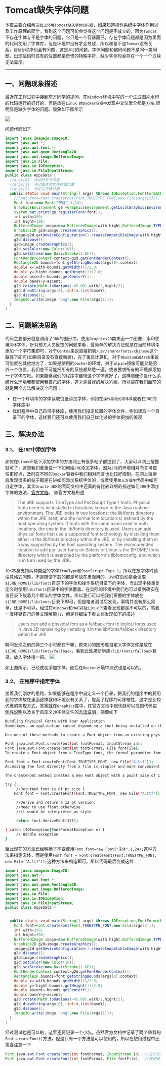 # Tomcat缺失字体问题

本篇主要介绍解决`线上环境Tomcat缺失字体的问题`，如果知道操作系统中字体作用以及工作原理的同学，看到这个问题可能会觉得这个问题是不成立的，因为`Tomcat`不存在字体与不是字体的问题，它只是一个容器而已，存在字体问题都是因为里面的代码使用了字体库，但是环境中没有才会导致，所以和是不是`Tomcat`没有关系，`控制台`程序也会有问题，这是`JRE`的问题。字体问题和编码问题不是同一类问题，出现乱码时该有的位置都是奇怪的特殊字符，缺少字体时会存在一个一个方块无法显示。




----------------


## 一、问题现象描述

最近在工作过程中接到前方同学的提问，在`Windows`环境中写的一个生成图片水印的代码运行的好好的，但是放在`Linux 的Docker容器中`发现中文位置全都是方块,很明显是缺少字体的问题。现象如下图所示

![](images/缺少字体1.png)

问题代码如下
```java
import javax.imageio.ImageIO;
import java.awt.*;
import java.awt.font.*;
import java.awt.geom.Rectangle2D;
import java.awt.image.BufferedImage;
import java.io.File;
import java.io.IOException;
import java.io.FileInputStream;
public class AppsData {
  //args[0]  水印的文字内容
  //args[1]  水印图片的文件存储位置
  //args[2]  自定义字体位置
  public static void main(String[] args) throws IOException,FontFormatException {
    //Font font=Font.createFont(Font.TRUETYPE_FONT,new File(args[2]));
    Font font=new Font("宋体",1,24);
    GraphicsEnvironment ge =GraphicsEnvironment.getLocalGraphicsEnvironment();
    System.out.print(ge.registerFont(font));
    int with=300;
    int hight=300;
    BufferedImage image=new BufferedImage(with,hight,BufferedImage.TYPE_INT_ARGB);
    Graphics2D g2d=image.createGraphics();
    image=g2d.getDeviceConfiguration().createCompatibleImage(with,hight,3);
    g2d.dispose();
    g2d=image.createGraphics();
    g2d.setColor(new Color(10));
    g2d.setStroke(new BasicStroke(1.0F));
    FontRenderContext context=g2d.getFontRenderContext();
    Rectangle2D bounds=font.getStringBounds(args[0],context);
    double x=(with-bounds.getWidth())/2.0;
    double y=(hight-bounds.getHeight())/2.0;
    double ascent=-bounds.getCenterY();
    double baseY=y+ascent;
    g2d.rotate(Math.toRadians(-45.0D),with/2,hight/2);
    g2d.drawString(args[0],(int)x,(int)baseY);
    g2d.dispose();
    ImageIO.write(image,"png",new File(args[1]));
  }
}
```

## 二、问题解决思路

代码主要部分就是调用了`JDK`的图形库，使用`Graphics2D`类来画一个图像，水印使用`宋体`字体。针对前方人员反馈的问题来看，最简单的解决方法就是在当前环境中添加一个字符集即可，对于`Centos`来说直接扔到`/usr/share/fonts/chinese`这个路径下即可(如果目录没有直接新建)，完了重启计算机，对于`Ububtu或者Arch`来说可能就在其他地方了，如果是使用的`Docker`的环境，对于`alpine`镜像可能又是另外一个位置，我们总不可能把所有的系统都熟悉一遍，或者要求所有的环境都添加一个字体库吧。如果能够我们的程序中自带这个字体就好了，这样随便你是什么系统什么环境我都使用我自己的字体，这才是最好的解决方案。所以摆在我们面前的就是两个方法解决这个问题：

- 在一个环境中的字体读取位置添加字体，例如在`操作系统的字体库`或者在`JRE`的字体库中
- 我们程序中自己自带字体库，使用我们指定位置的字体文件，例如读取一个目录下的字体，这样我们还可以使用我们自己优化过的字体更加的美观




## 三、解决办法


### 3.1、 在`JRE`中添加字体

如何在`Linux`环境下添加字体的方法网上有很多帖子都提到了，大家可以网上搜搜就可了，这里我们着重说一下如何给`JRE`添加字体，因为`JRE`的环境相对而言可控性更好点，及时在不同的`Docker`容器中我们相对而言也比较好控制。在网上搜索后发现很多的帖子都是在讲如何添加系统字体的，或者使用`第三方组件`代码中如何自定字体，其实`Oracle JDK`的官网文档中还真的有比较详细的描述如何`JRE`中添加字体的方法，[官方文档](https://docs.oracle.com/javase/8/docs/technotes/guides/intl/font.html)。
如官方文档所述
> The JRE supports TrueType and PostScript Type 1 fonts.
> Physical fonts need to be installed in locations known to the Java runtime environment. The JRE looks in two locations: the lib/fonts directory within the JRE itself, and the normal font location(s) defined by the host operating system. If fonts with the same name exist in both locations, the one in the lib/fonts directory is used.
> Users can add physical fonts that use a supported font technology by installing them either in the lib/fonts directory within the JRE, or by installing them in a way supported by the host operating system. The recommended location to add per-user fonts on Solaris or Linux is the $HOME/.fonts directory which is searched by the platform's libfontconfig, and which is in turn used by the JDK.

`JDK`本身支持两种类型的字体`TrueType`和`PostScript Type 1`，所以在放字体时请注意格式问题，不是随便下载的都是可放在里面用的。`JVM`在启动是会读取`${JRE_HOME}/lib/fonts`目录下的字体和操作系统目录下的字体，当出现字体重复定义时使用`lib/fonts`目录中的字体覆盖。在实际的环境中我们也可以看到确实在该目录下放着几个默认的字体文件。所以我们可以把我们需要的字体放在`${JRE_HOME}/lib/fonts`目录下即可，但是笔者测试后发现，事情并没有那么简单，还是不可以，经过在`Windows`和`MAC`以及`Linux`下查看发现都是不可以的，笔者一度怀疑自己的英文理解能力，但是仔细往下看文档发现如下的描述
> Users can add a physical font as a fallback font to logical fonts used in Java 2D rendering by installing it in the lib/fonts/fallback directory within the JRE.

瞬间发现之前的两三个小时都在干嘛，原来`2D`的图形库自定义字体文件是放在`${JRE_HOME}/lib/fonts/fallback`，看到此处果断新建`/lib/fonts/fallback`目录，放入字体撸一把。
![](images/添加JRE环境字体.png)

如上图所示，已经成功添加字体，随后在`Docker`环境中测试也是可以的。


### 3.2、 在程序中指定字体

接着我们刚才的思路，如果能够在程序中自定义一个目录，把我们的程序中的要用到的字体放在里面这样就和环境没有关系了，提高了程序的可移植性，这才是比较优雅的实现方式，答案就在`Graphics`库中，在官方文档中很快就可以找到代码[实例与说明](https://docs.oracle.com/javase/tutorial/2d/images/drawimage.html)以及关于自定义`2D`字体文件的[方法说明](https://docs.oracle.com/javase/tutorial/2d/text/fonts.html)，摘要如下
```bash
Bundling Physical Fonts with Your Application
Sometimes, an application cannot depend on a font being installed on the system, usually because the font is a custom font that is not otherwise available. In this case, you must bundle the font files with your application.

Use one of these methods to create a Font object from an existing physical font:

Font java.awt.Font.createFont(int fontFormat, InputStream in);
Font java.awt.Font.createFont(int fontFormat, File fontFile);
To create a Font object from a TrueType font, the formal parameter fontFormat must be the constant Font.TRUETYPE_FONT. The following example creates a Font object from the TrueType font file A.ttf:

Font font = Font.createFont(Font.TRUETYPE_FONT, new File("A.ttf"));
Accessing the font directly from a file is simpler and more convenient. However, you might require an InputStream object if your code is unable to access file system resources, or if the font is packaged in a Java Archive (JAR) file along with the rest of the application or applet.

The createFont method creates a new Font object with a point size of 1 and style PLAIN. This base font can then be used with the Font.deriveFont methods to derive new Font objects with varying sizes, styles, transforms and font features. For example:

try {
     //Returned font is of pt size 1
    Font font = Font.createFont(Font.TRUETYPE_FONT, new File("A.ttf"));  //在制定字体时，我们可以使用Font.createFont方法自定义一个字体文件即可

     //Derive and return a 12 pt version:
     //Need to use float otherwise
     //it would be interpreted as style

     return font.deriveFont(12f);

} catch (IOException|FontFormatException e) {
     // Handle exception
}

```

至此现在的方法已经明确了不要使用`Font font=new Font("宋体",1,24);`这种方法来指定宋体，而是使用`Font font = Font.createFont(Font.TRUETYPE_FONT, new File("A.ttf"));`这种方法来构造即可。所以代码最后变成这样

```java
import javax.imageio.ImageIO;
import java.awt.*;
import java.awt.font.*;
import java.awt.geom.Rectangle2D;
import java.awt.image.BufferedImage;
import java.io.File;
import java.io.IOException;
import java.io.FileInputStream;
public class AppsData {


  public static void main(String[] args) throws IOException,FontFormatException {
    Font font=Font.createFont(Font.TRUETYPE_FONT,new File(args[2]));
    int with=300;
    int hight=300;
    BufferedImage image=new BufferedImage(with,hight,BufferedImage.TYPE_INT_ARGB);
    Graphics2D g2d=image.createGraphics();
    image=g2d.getDeviceConfiguration().createCompatibleImage(with,hight,3);
    g2d.dispose();
    g2d=image.createGraphics();
    g2d.setColor(new Color(10));
    g2d.setStroke(new BasicStroke(1.0F));
    FontRenderContext context=g2d.getFontRenderContext();
    Rectangle2D bounds=font.getStringBounds(args[0],context);
    double x=(with-bounds.getWidth())/2.0;
    double y=(hight-bounds.getHeight())/2.0;
    double ascent=-bounds.getCenterY();
    double baseY=y+ascent;
    g2d.rotate(Math.toRadians(-45.0D),with/2,hight/2);
    g2d.drawString(args[0],(int)x,(int)baseY);
    g2d.dispose();
    ImageIO.write(image,"png",new File(args[1]));
  }
}
```



经过测试也是可以的，这里还要记录一个小坑，虽然官方文档中记录了两个重载的`Font.createFont()`方法，但是只有一个方法是可以使用的，所以在使用过程中还需要注意一下

```java
Font java.awt.Font.createFont(int fontFormat, InputStream in); //这个方法是不可以使用的
Font java.awt.Font.createFont(int fontFormat, File fontFile);  //使用该方法能够成功

```

